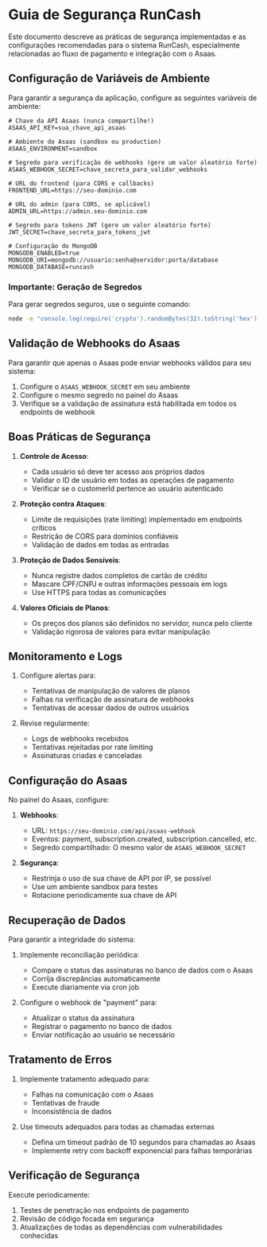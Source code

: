 # Guia de Segurança RunCash

Este documento descreve as práticas de segurança implementadas e as configurações recomendadas para o sistema RunCash, especialmente relacionadas ao fluxo de pagamento e integração com o Asaas.

## Configuração de Variáveis de Ambiente

Para garantir a segurança da aplicação, configure as seguintes variáveis de ambiente:

```
# Chave da API Asaas (nunca compartilhe!)
ASAAS_API_KEY=sua_chave_api_asaas

# Ambiente do Asaas (sandbox ou production)
ASAAS_ENVIRONMENT=sandbox

# Segredo para verificação de webhooks (gere um valor aleatório forte)
ASAAS_WEBHOOK_SECRET=chave_secreta_para_validar_webhooks

# URL do frontend (para CORS e callbacks)
FRONTEND_URL=https://seu-dominio.com

# URL do admin (para CORS, se aplicável)
ADMIN_URL=https://admin.seu-dominio.com

# Segredo para tokens JWT (gere um valor aleatório forte)
JWT_SECRET=chave_secreta_para_tokens_jwt

# Configuração do MongoDB
MONGODB_ENABLED=true
MONGODB_URI=mongodb://usuario:senha@servidor:porta/database
MONGODB_DATABASE=runcash
```

### Importante: Geração de Segredos

Para gerar segredos seguros, use o seguinte comando:

```bash
node -e "console.log(require('crypto').randomBytes(32).toString('hex'))"
```

## Validação de Webhooks do Asaas

Para garantir que apenas o Asaas pode enviar webhooks válidos para seu sistema:

1. Configure o `ASAAS_WEBHOOK_SECRET` em seu ambiente
2. Configure o mesmo segredo no painel do Asaas
3. Verifique se a validação de assinatura está habilitada em todos os endpoints de webhook

## Boas Práticas de Segurança

1. **Controle de Acesso**:
   - Cada usuário só deve ter acesso aos próprios dados
   - Validar o ID de usuário em todas as operações de pagamento
   - Verificar se o customerId pertence ao usuário autenticado

2. **Proteção contra Ataques**:
   - Limite de requisições (rate limiting) implementado em endpoints críticos
   - Restrição de CORS para domínios confiáveis
   - Validação de dados em todas as entradas

3. **Proteção de Dados Sensíveis**:
   - Nunca registre dados completos de cartão de crédito
   - Mascare CPF/CNPJ e outras informações pessoais em logs
   - Use HTTPS para todas as comunicações

4. **Valores Oficiais de Planos**:
   - Os preços dos planos são definidos no servidor, nunca pelo cliente
   - Validação rigorosa de valores para evitar manipulação

## Monitoramento e Logs

1. Configure alertas para:
   - Tentativas de manipulação de valores de planos
   - Falhas na verificação de assinatura de webhooks
   - Tentativas de acessar dados de outros usuários

2. Revise regularmente:
   - Logs de webhooks recebidos
   - Tentativas rejeitadas por rate limiting
   - Assinaturas criadas e canceladas

## Configuração do Asaas

No painel do Asaas, configure:

1. **Webhooks**:
   - URL: `https://seu-dominio.com/api/asaas-webhook`
   - Eventos: payment, subscription.created, subscription.cancelled, etc.
   - Segredo compartilhado: O mesmo valor de `ASAAS_WEBHOOK_SECRET`

2. **Segurança**:
   - Restrinja o uso de sua chave de API por IP, se possível
   - Use um ambiente sandbox para testes
   - Rotacione periodicamente sua chave de API

## Recuperação de Dados

Para garantir a integridade do sistema:

1. Implemente reconciliação periódica:
   - Compare o status das assinaturas no banco de dados com o Asaas
   - Corrija discrepâncias automaticamente
   - Execute diariamente via cron job

2. Configure o webhook de "payment" para:
   - Atualizar o status da assinatura
   - Registrar o pagamento no banco de dados
   - Enviar notificação ao usuário se necessário

## Tratamento de Erros

1. Implemente tratamento adequado para:
   - Falhas na comunicação com o Asaas
   - Tentativas de fraude
   - Inconsistência de dados

2. Use timeouts adequados para todas as chamadas externas
   - Defina um timeout padrão de 10 segundos para chamadas ao Asaas
   - Implemente retry com backoff exponencial para falhas temporárias

## Verificação de Segurança

Execute periodicamente:

1. Testes de penetração nos endpoints de pagamento
2. Revisão de código focada em segurança
3. Atualizações de todas as dependências com vulnerabilidades conhecidas 